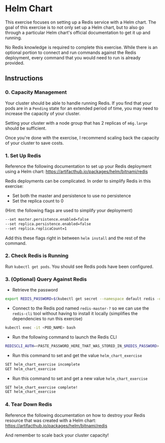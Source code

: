 # Helm Chart
This exercise focuses on setting up a Redis service with a Helm chart. The goal of this exercise is to not only set up a Helm chart, but to also go through a particular Helm chart's official documentation to get it up and running.

No Redis knowledge is required to complete this exercise. While there is an optional portion to connect and run commands against the Redis deployment, every command that you would need to run is already provided.

## Instructions
### 0. Capacity Management
Your cluster should be able to handle running Redis. If you find that your pods are in a `Pending` state for an extended period of time, you may need to increase the capacity of your cluster.

Setting your cluster with a node group that has 2 replicas of `m6g.large` should be sufficient.

Once you're done with the exercise, I recommend scaling back the capacity of your cluster to save costs.

### 1. Set Up Redis
Reference the following documentation to set up your Redis deployment using a Helm chart: https://artifacthub.io/packages/helm/bitnami/redis

Redis deployments can be complicated. In order to simplify Redis in this exercise:
* Set both the master and persistence to use no persistence
* Set the replica count to 0

(Hint: the following flags are used to simplify your deployment)
```bash
--set master.persistence.enabled=false
--set replica.persistence.enabled=false
--set replica.replicaCount=1
```
Add this these flags right in between `helm install` and the rest of the command.

### 2. Check Redis is Running
Run `kubectl get pods`. You should see Redis pods have been configured.

### 3. (Optional) Query Against Redis
* Retrieve the password
```bash
export REDIS_PASSWORD=$(kubectl get secret --namespace default redis -o jsonpath="{.data.redis-password}" | base64 -d)
```

* Connect to the Redis pod named `redis-master-?` so we can use the `redis-cli` tool without having to install it locally (simplifies the dependencies to run this exercise)
```bash
kubectl exec -it <POD_NAME> bash
```

* Run the following command to launch the Redis CLI
```bash
REDISCLI_AUTH=<PASTE_PASSWORD_HERE_THAT_WAS_STORED_IN_$REDIS_PASSWORD> redis-cli
```

* Run this command to set and get the value `helm_chart_exercise`
```bash
SET helm_chart_exercise incomplete
GET helm_chart_exercise
```

* Run this command to set and get a new value `helm_chart_exercise`
```bash
SET helm_chart_exercise complete!
GET helm_chart_exercise
```

### 4. Tear Down Redis
Reference the following documentation on how to destroy your Redis resource that was created with a Helm chart: https://artifacthub.io/packages/helm/bitnami/redis

And remember to scale back your cluster capacity!
